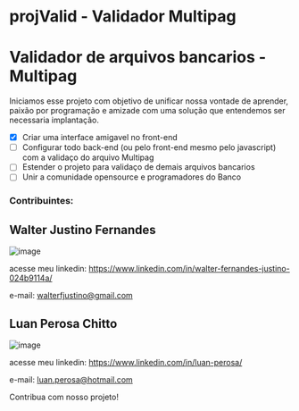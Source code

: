 # projValid - Validador Multipag
<h1>Validador de arquivos bancarios - Multipag </h1>

Iniciamos esse projeto com objetivo de unificar nossa vontade de aprender, paixão por programação e amizade com uma solução que entendemos ser necessaria implantação. 

- [x] Criar uma interface amigavel no front-end
- [ ] Configurar todo back-end (ou pelo front-end mesmo pelo javascript) com a validaço do arquivo Multipag
- [ ] Estender o projeto para validaço de demais arquivos bancarios
- [ ] Unir a comunidade opensource e programadores do Banco 

<h3>Contribuintes:<h3>

<h2>Walter Justino Fernandes</h2>

![image](https://user-images.githubusercontent.com/50602816/65398168-1e98c880-dd8c-11e9-9e7a-c696a313f029.png)

acesse meu linkedin: https://www.linkedin.com/in/walter-fernandes-justino-024b9114a/

e-mail: walterfjustino@gmail.com

<h2>Luan Perosa Chitto</h2>

![image](https://user-images.githubusercontent.com/50602816/65398219-59026580-dd8c-11e9-9597-394ddf1d6cce.png)

acesse meu linkedin: https://www.linkedin.com/in/luan-perosa/

e-mail: luan.perosa@hotmail.com

Contribua com nosso projeto! 

